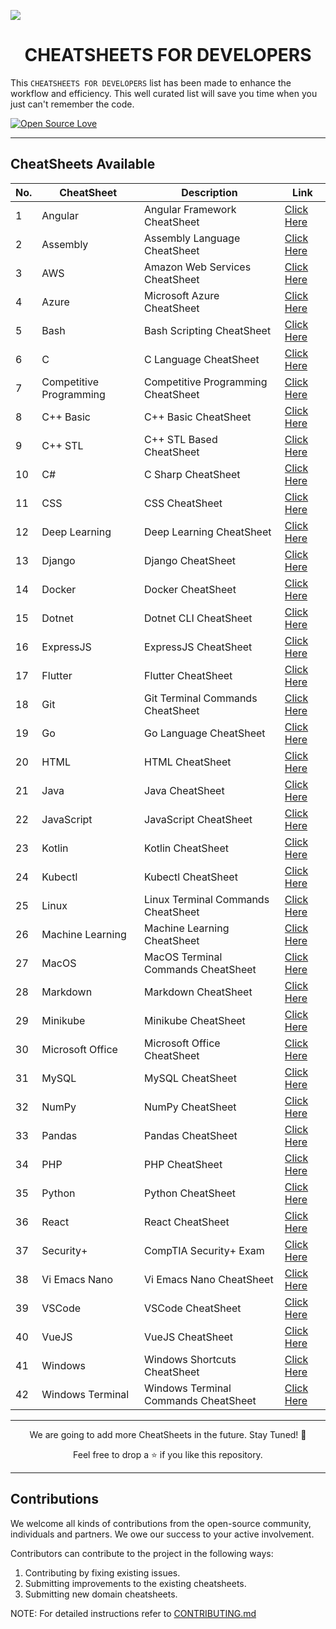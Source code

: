 <!-- <img src="./assets/CheatSheet.png"></img> -->

<img src="https://user-images.githubusercontent.com/75118658/193441891-f4e14df7-2213-4ac1-b9a7-c9811e6cf54a.png"></img>

<!-- --- -->

<b><h1 align='center'>CHEATSHEETS FOR DEVELOPERS</h1></b>

This `CHEATSHEETS FOR DEVELOPERS` list has been made to enhance the workflow and efficiency. This well curated list will save you time when you just can't remember the code.

[![Open Source Love](https://badges.frapsoft.com/os/v1/open-source.svg?v=103)](https://github.com/ellerbrock/open-source-badges/)

---

## CheatSheets Available

| No. | CheatSheet              | Description                          | Link                                                                         |
| --- | ----------------------- | ------------------------------------ | ---------------------------------------------------------------------------- |
| 1   | Angular                 | Angular Framework CheatSheet         | <a href="./CheatSheets/angular-cheatsheet.md">Click Here</a>                 |
| 2   | Assembly                | Assembly Language CheatSheet         | <a href="./CheatSheets/assembly-cheatsheet.md">Click Here</a>                |
| 3   | AWS                     | Amazon Web Services CheatSheet       | <a href="./CheatSheets/aws-cheatsheet.md">Click Here</a>                     |
| 4   | Azure                   | Microsoft Azure CheatSheet           | <a href="./CheatSheets/azure-cheatsheet.md">Click Here</a>                   |
| 5   | Bash                    | Bash Scripting CheatSheet            | <a href="./CheatSheets/bash-cheatsheet.md">Click Here</a>                    |
| 6   | C                       | C Language CheatSheet                | <a href="./CheatSheets/c-cheatsheet.md">Click Here</a>                       |
| 7   | Competitive Programming | Competitive Programming CheatSheet   | <a href="./CheatSheets/competitive-programming-cheatsheet.md">Click Here</a> |
| 8   | C++ Basic               | C++ Basic CheatSheet                 | <a href="./CheatSheets/cpp-basic-cheatsheet.md">Click Here</a>               |
| 9   | C++ STL                 | C++ STL Based CheatSheet             | <a href="./CheatSheets/cpp-stl-cheatsheet.md">Click Here</a>                 |
| 10  | C#                      | C Sharp CheatSheet                   | <a href="./CheatSheets/csharp-cheatsheet.md">Click Here</a>                  |
| 11  | CSS                     | CSS CheatSheet                       | <a href="./CheatSheets/css-cheatsheet.md">Click Here</a>                     |
| 12  | Deep Learning           | Deep Learning CheatSheet             | <a href="./CheatSheets/deeplearning-cheatsheet.md">Click Here</a>            |
| 13  | Django                  | Django CheatSheet                    | <a href="./CheatSheets/django-cheatsheet.md">Click Here</a>                  |
| 14  | Docker                  | Docker CheatSheet                    | <a href="./CheatSheets/docker-cheatsheet.md">Click Here</a>                  |
| 15  | Dotnet                  | Dotnet CLI CheatSheet                | <a href="./CheatSheets/dotnet-cli-cheatsheet.md">Click Here</a>              |
| 16  | ExpressJS               | ExpressJS CheatSheet                 | <a href="./CheatSheets/expressjs-cheatsheet.md">Click Here</a>               |
| 17  | Flutter                 | Flutter CheatSheet                   | <a href="./CheatSheets/flutter-cheatsheet.md">Click Here</a>                 |
| 18  | Git                     | Git Terminal Commands CheatSheet     | <a href="./CheatSheets/git-cheatsheet.md">Click Here</a>                     |
| 19  | Go                      | Go Language CheatSheet               | <a href="./CheatSheets/golang-cheatsheet.md">Click Here</a>                  |
| 20  | HTML                    | HTML CheatSheet                      | <a href="./CheatSheets/html-cheatsheet.md">Click Here</a>                    |
| 21  | Java                    | Java CheatSheet                      | <a href="./CheatSheets/java-cheatsheet.md">Click Here</a>                    |
| 22  | JavaScript              | JavaScript CheatSheet                | <a href="./CheatSheets/javascript-cheatsheet.md">Click Here</a>              |
| 23  | Kotlin                  | Kotlin CheatSheet                    | <a href="./CheatSheets/kotlin-cheatsheet.md">Click Here</a>                  |
| 24  | Kubectl                 | Kubectl CheatSheet                   | <a href="./CheatSheets/kubectl-cheatsheet.md">Click Here</a>                 |
| 25  | Linux                   | Linux Terminal Commands CheatSheet   | <a href="./CheatSheets/linux-cheatsheet.md">Click Here</a>                   |
| 26  | Machine Learning        | Machine Learning CheatSheet          | <a href="./CheatSheets/machine-learning-cheatsheet.md">Click Here</a>        |
| 27  | MacOS                   | MacOS Terminal Commands CheatSheet   | <a href="./CheatSheets/macos-cheatsheet.md">Click Here</a>                   |
| 28  | Markdown                | Markdown CheatSheet                  | <a href="./CheatSheets/markdown-cheatsheet.md">Click Here</a>                |
| 29  | Minikube                | Minikube CheatSheet                  | <a href="./CheatSheets/minikube-cheatsheet.md">Click Here</a>                |
| 30  | Microsoft Office        | Microsoft Office CheatSheet          | <a href="./CheatSheets/msoffice-cheatsheet.md">Click Here</a>                |
| 31  | MySQL                   | MySQL CheatSheet                     | <a href="./CheatSheets/mysql-cheatsheet.md">Click Here</a>                   |
| 32  | NumPy                   | NumPy CheatSheet                     | <a href="./CheatSheets/numpy-cheatsheet.md">Click Here</a>                   |
| 33  | Pandas                  | Pandas CheatSheet                    | <a href="./CheatSheets/pandas-cheatsheet.md">Click Here</a>                  |
| 34  | PHP                     | PHP CheatSheet                       | <a href="./CheatSheets/php-cheatsheet.md">Click Here</a>                     |
| 35  | Python                  | Python CheatSheet                    | <a href="./CheatSheets/python-cheatsheet.md">Click Here</a>                  |
| 36  | React                   | React CheatSheet                     | <a href="./CheatSheets/react-cheatsheet.md">Click Here</a>                   |
| 37  | Security+               | CompTIA Security+ Exam               | <a href="./CheatSheets/security-plus-cheatsheet.md">Click Here</a>           |
| 38  | Vi Emacs Nano           | Vi Emacs Nano CheatSheet             | <a href="./CheatSheets/vi-emacs-nano-cheatsheet.md">Click Here</a>           |
| 39  | VSCode                  | VSCode CheatSheet                    | <a href="./CheatSheets/vscode-cheatsheet.md">Click Here</a>                  |
| 40  | VueJS                   | VueJS CheatSheet                     | <a href="./CheatSheets/vuejs-cheatsheet.md">Click Here</a>                   |
| 41  | Windows                 | Windows Shortcuts CheatSheet         | <a href="./CheatSheets/windows-cheatsheet.md">Click Here</a>                 |
| 42  | Windows Terminal        | Windows Terminal Commands CheatSheet | <a href="./CheatSheets/windows-terminal-cheatsheet.md">Click Here</a>        |

---

<p align='center'>We are going to add more CheatSheets in the future. Stay Tuned! 🍁</p>
<p align='center'>Feel free to drop a ⭐ if you like this repository.</p>

---

## Contributions

We welcome all kinds of contributions from the open-source community, individuals and partners. We owe our success to
your active involvement.

Contributors can contribute to the project in the following ways:

1. Contributing by fixing existing issues.
2. Submitting improvements to the existing cheatsheets.
3. Submitting new domain cheatsheets.

NOTE: For detailed instructions refer to [CONTRIBUTING.md](./docs/CONTRIBUTING.md)
